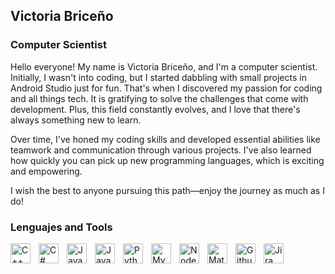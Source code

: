 ## Victoria Briceño

### Computer Scientist

Hello everyone! My name is Victoria Briceño, and I'm a computer scientist. Initially, I wasn't into coding, but I started dabbling with small projects in Android Studio just for fun. That's when I discovered my passion for coding and all things tech. It is gratifying to solve the challenges that come with development. Plus, this field constantly evolves, and I love that there's always something new to learn.

Over time, I've honed my coding skills and developed essential abilities like teamwork and communication through various projects. I've also learned how quickly you can pick up new programming languages, which is exciting and empowering.

I wish the best to anyone pursuing this path—enjoy the journey as much as I do! 


### Lenguajes and Tools
<img align="left" alt="C++" width="32px" style="padding-right:10px;" src="https://cdn.jsdelivr.net/gh/devicons/devicon@latest/icons/cplusplus/cplusplus-original.svg" alt="C++" title="C++" />
<img align="left" alt="C#" width="32px" style="padding-right:10px;" src="https://cdn.jsdelivr.net/gh/devicons/devicon@latest/icons/csharp/csharp-original.svg" alt="C#" title="C#" />
<img align="left" alt="Java" width="32px" style="padding-right:10px;" src="https://cdn.jsdelivr.net/gh/devicons/devicon/icons/java/java-original.svg" alt="Java" title="Java"/>
<img align="left" alt="Javascript" width="32px" style="padding-right:10px;" src="https://cdn.jsdelivr.net/gh/devicons/devicon@latest/icons/javascript/javascript-original.svg"  alt="Javascript" title="Javascript"/>
<img align="left" alt="Python" width="32px" style="padding-right:10px;" src="https://cdn.jsdelivr.net/gh/devicons/devicon@latest/icons/python/python-original.svg" alt="Python" title="Python"/>
<img align="left" alt="MySQL" width="32px" style="padding-right:10px;" src="https://cdn.jsdelivr.net/gh/devicons/devicon@latest/icons/mysql/mysql-original.svg" alt="MySQL" title="MySQL"/>
<img align="left" alt="Node.js" width="32px" style="padding-right:10px;" src="https://cdn.jsdelivr.net/gh/devicons/devicon@latest/icons/nodejs/nodejs-original.svg" alt="Node.js" title="Node.js"/>
<img align="left" alt="Matlab" width="32px" style="padding-right:10px;" src="https://cdn.jsdelivr.net/gh/devicons/devicon@latest/icons/matlab/matlab-original.svg" alt="Matlab" title="Matlab"/>
<img align="left" alt="Github" width="32px" style="padding-right:10px;" src="https://cdn.jsdelivr.net/gh/devicons/devicon@latest/icons/github/github-original.svg"  alt="Github" title="Github"/>
<img align="left" alt="Jira" width="32px" style="padding-right:10px;" src="https://cdn.jsdelivr.net/gh/devicons/devicon@latest/icons/jira/jira-original.svg"  alt="Jira" title="Jira"/>


